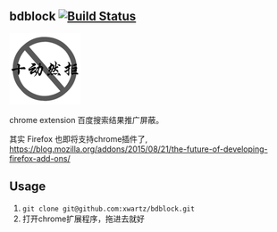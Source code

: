 ## bdblock [![Build Status](https://travis-ci.org/xwartz/bdblock.svg)](https://travis-ci.org/xwartz/bdblock)

![fuck baidu](/img/icon_128.png)


chrome extension 百度搜索结果推广屏蔽。

其实 Firefox 也即将支持chrome插件了, https://blog.mozilla.org/addons/2015/08/21/the-future-of-developing-firefox-add-ons/


## Usage
1. `git clone git@github.com:xwartz/bdblock.git`
2. 打开chrome扩展程序，拖进去就好
